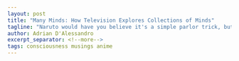 ```yaml
---
layout: post
title: "Many Minds: How Television Explores Collections of Minds"
tagline: "Naruto would have you believe it's a simple parlor trick, but the shadow clone has meaningful implications for consciousness."
author: Adrian D'Alessandro
excerpt_separator: <!--more-->
tags: consciousness musings anime
---
```

